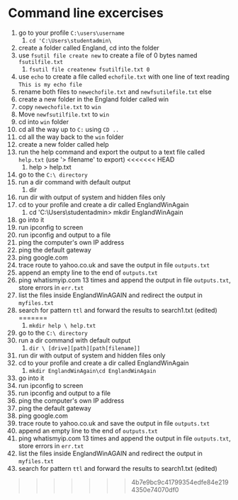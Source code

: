 Command line excercises
===

1. go to your profile `C:\users\username` 
   1. `cd 'C:\Users\studentadmin\`
2. create a folder called England, cd into the folder
3. use `fsutil file create new` to create a file of 0 bytes named `fsutilfile.txt` 
   1. `fsutil file createnew fsutilfile.txt 0`
4. use `echo` to create a file called `echofile.txt` with one line of text reading `This is my echo file`
5. rename both files to `newechofile.txt` and `newfsutilefile.txt` else
6. create a new folder in the England folder called win
7. copy `newechofile.txt` to `win`
8. Move `newfsutilfile.txt` to `win`
9. cd into `win` folder
10. cd all the way up to `C:` using `CD ..`
11. cd all the way back to the `win` folder
12. create a new folder called help
13. run the help command and export the output to a text file called `help.txt`  (use '> filename' to export)
<<<<<<< HEAD
    1. help > help.txt
14. go to the `C:\ directory`
15. run a dir command with default output
    1. dir
16. run dir with output of system and hidden files only
17. cd to your profile and create a dir called EnglandWinAgain
    1. cd 'C:\Users\studentadmin> mkdir EnglandWinAgain
1.  go into it
2.  run ipconfig to screen
3.  run ipconfig and output to a file
4.  ping the computer's own IP address
5.  ping the default gateway
6.  ping google.com
7.  trace route to yahoo.co.uk and save the output in file `outputs.txt`
8.  append an empty line to the end of `outputs.txt`
9.  ping whatismyip.com 13 times and append the output in file `outputs.txt`, store errors in `err.txt`
10. list the files inside EnglandWinAGAIN and redirect the output in `myfiles.txt`
11. search for pattern `ttl` and forward the results to search1.txt (edited)
=======
    1. `mkdir help \ help.txt`
14. go to the `C:\ directory`
15. run a dir command with default output
    1. `dir \ [drive][path][path[filename]]`
16. run dir with output of system and hidden files only
17. cd to your profile and create a dir called EnglandWinAgain
    1. `mkdir EnglandWinAgain\cd EnglandWinAgain`
18. go into it
19. run ipconfig to screen
20. run ipconfig and output to a file
21. ping the computer's own IP address
22. ping the default gateway
23. ping google.com
24. trace route to yahoo.co.uk and save the output in file `outputs.txt`
25. append an empty line to the end of `outputs.txt`
26. ping whatismyip.com 13 times and append the output in file `outputs.txt`, store errors in `err.txt`
27. list the files inside EnglandWinAGAIN and redirect the output in `myfiles.txt`
28. search for pattern `ttl` and forward the results to search1.txt (edited)
>>>>>>> 4b7e9bc9c41799354edfe84e2194350e74070df0
